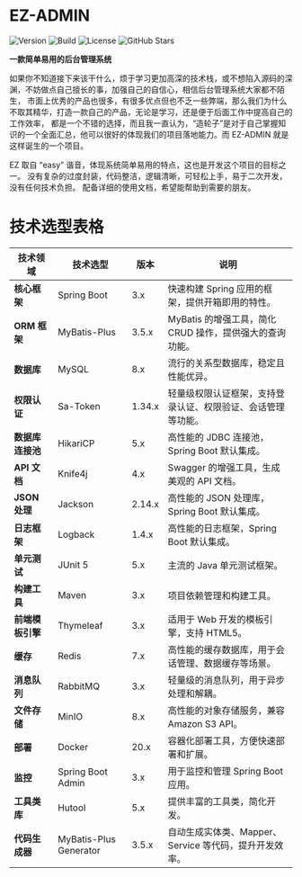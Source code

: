 # EZ-ADMIN
![Version](https://img.shields.io/badge/version-1.0.0-brightgreen)
![Build](https://img.shields.io/badge/build-passing-brightgreen)
![License](https://img.shields.io/badge/license-MIT-blue)
![GitHub Stars](https://img.shields.io/github/stars/Caoshenyang/EZ-ADMIN?style=social)

**一款简单易用的后台管理系统**

如果你不知道接下来该干什么，烦于学习更加高深的技术栈，或不想陷入源码的深渊，不妨做点自己擅长的事，加强自己的自信心，相信后台管理系统大家都不陌生，
市面上优秀的产品也很多，有很多优点但也不乏一些弊端，那么我们为什么不取其精华，打造一款自己的产品，无论是学习，还是便于后面工作中提高自己的工作效率，
都是一个不错的选择，而且我一直认为，“造轮子”是对于自己掌握知识的一个全面汇总，他可以很好的体现我们的项目落地能力。而 EZ-ADMIN 就是这样诞生的一个项目。

EZ 取自 “easy” 谐音，体现系统简单易用的特点，这也是开发这个项目的目标之一。
没有复杂的过度封装，代码整洁，逻辑清晰，可轻松上手，易于二次开发，没有任何技术负担。
配备详细的使用文档，希望能帮助到需要的朋友。

# 技术选型表格

| 技术领域       | 技术选型              | 版本       | 说明                                                                 |
|----------------|-----------------------|------------|----------------------------------------------------------------------|
| **核心框架**   | Spring Boot           | 3.x        | 快速构建 Spring 应用的框架，提供开箱即用的特性。                     |
| **ORM 框架**   | MyBatis-Plus          | 3.5.x      | MyBatis 的增强工具，简化 CRUD 操作，提供强大的查询功能。             |
| **数据库**     | MySQL                 | 8.x        | 流行的关系型数据库，稳定且性能优异。                                 |
| **权限认证**   | Sa-Token              | 1.34.x     | 轻量级权限认证框架，支持登录认证、权限验证、会话管理等功能。         |
| **数据库连接池**| HikariCP              | 5.x        | 高性能的 JDBC 连接池，Spring Boot 默认集成。                         |
| **API 文档**   | Knife4j               | 4.x        | Swagger 的增强工具，生成美观的 API 文档。                            |
| **JSON 处理**  | Jackson               | 2.14.x     | 高性能的 JSON 处理库，Spring Boot 默认集成。                         |
| **日志框架**   | Logback               | 1.4.x      | 高性能的日志框架，Spring Boot 默认集成。                             |
| **单元测试**   | JUnit 5               | 5.x        | 主流的 Java 单元测试框架。                                           |
| **构建工具**   | Maven                 | 3.x        | 项目依赖管理和构建工具。                                             |
| **前端模板引擎**| Thymeleaf             | 3.x        | 适用于 Web 开发的模板引擎，支持 HTML5。                              |
| **缓存**       | Redis                 | 7.x        | 高性能的缓存数据库，用于会话管理、数据缓存等场景。                   |
| **消息队列**   | RabbitMQ              | 3.x        | 轻量级的消息队列，用于异步处理和解耦。                               |
| **文件存储**   | MinIO                 | 8.x        | 高性能的对象存储服务，兼容 Amazon S3 API。                           |
| **部署**       | Docker                | 20.x       | 容器化部署工具，方便快速部署和扩展。                                 |
| **监控**       | Spring Boot Admin     | 3.x        | 用于监控和管理 Spring Boot 应用。                                    |
| **工具类库**   | Hutool                | 5.x        | 提供丰富的工具类，简化开发。                                         |
| **代码生成器** | MyBatis-Plus Generator| 3.5.x      | 自动生成实体类、Mapper、Service 等代码，提升开发效率。               |






